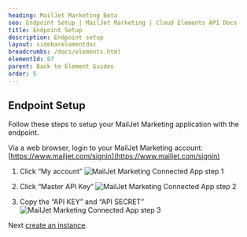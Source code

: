 ```yaml
---
heading: MailJet Marketing Beta
seo: Endpoint Setup | MailJet Marketing | Cloud Elements API Docs
title: Endpoint Setup
description: Endpoint setup
layout: sidebarelementdoc
breadcrumbs: /docs/elements.html
elementId: 87
parent: Back to Element Guides
order: 5
---
```


## Endpoint Setup

Follow these steps to setup your MailJet Marketing application with the endpoint.

Via a web browser, login to your MailJet Marketing account:
[https://www.mailjet.com/signin](https://www.mailjet.com/signin)

1. Click “My account”
![MailJet Marketing Connected App step 1](http://cloud-elements.com/wp-content/uploads/2015/04/MailJetAPI1.png)

2. Click “Master API Key”
![MailJet Marketing Connected App step 2](http://cloud-elements.com/wp-content/uploads/2015/04/MailJetAPI2.png)

3. Copy the “API KEY” and “API SECRET”
![MailJet Marketing Connected App step 3](http://cloud-elements.com/wp-content/uploads/2015/04/MailJetAPI3.png)

Next [create an instance](mailjet-marketing-create-instance.html).
